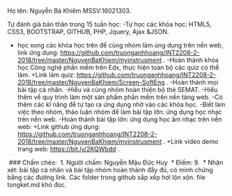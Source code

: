 ﻿Họ tên: Nguyễn Bá Khiêm
MSSV:16021303.



Tự đánh giá bản thân trong 15 tuần học: 
 -Tự học các khóa học: HTML5, CSS3, BOOTSTRAP, GITHUB, PHP, Jquery, Ajax &JSON.
  + học xong các khóa học trên để cùng nhóm làm úng dụng trên nền web, link ứng dụng: https://github.com/truonganhhoang/INT2208-2-2018/tree/master/NguyenBaKhiem/myinstrusment .
 -Hoàn thành khóa học Công nghệ phần mềm trên Edx, thực hiện toàn bộ các quiz có thể làm.
  +Link làm quiz: https://github.com/truonganhhoang/INT2208-2-2018/tree/master/NguyenBaKhiem/Screen-SoftEng .
 -Hoàn thành mọi bài tập cá nhân.
 -Hiểu và cùng nhóm hoàn thiện bộ thẻ SEMAT.
 -Hiểu thêm về quy trình làm một sản phẩm phần mềm trên nền tảng web.
 -Có thêm các kĩ năng để tự tạo ra ứng dụng nhờ vào các khóa học.
 -Biết làm việc theo nhóm, thảo luận nhóm để làm bài tập lớn: ứng dụng học nhạc trên nền web.
 -Hoàn thành bài tập lớn: ứng dụng học âm nhạc trên nền web:
  +Link github ứng dụng: https://github.com/truonganhhoang/INT2208-2-2018/tree/master/NguyenBaKhiem/myinstrusment .
  +Link video demo trang web: https://bit.ly/2KQWbdd .
  
  ### Chấm chéo:
  1. Người chấm: Nguyễn Mậu Đức Huy
  * Điểm: 9.
  * Nhận xét: bài tập cá nhân và bài tập nhóm hoàn thành đầy đủ, có minh chứng bằng các đường link. Các folder trong github sắp xếp hơi lộn xộn. file tongket.md khó đọc.
